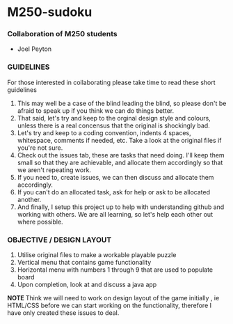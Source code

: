 # M250-sudoku

<h3>Collaboration of M250 students</h3>
  <ul>
    <li>Joel Peyton</li>
  </ul>
  
<h3>GUIDELINES</h3>
<p>For those interested in collaborating please take time to read these short guidelines</p>
<ol>
  <li>This may well be a case of the blind leading the blind, so please don't be afraid to speak up if you think we can do things better.</li>
  <li>That said, let's try and keep to the orginal design style and colours, unless there is a real concensus that the original is shockingly bad.</li>
  <li>Let's try and keep to a coding convention, indents 4 spaces, whitespace, comments if needed, etc.  Take a look at the original files if you're not sure.</li>
  <li>Check out the issues tab, these are tasks that need doing.  I'll keep them small so that they are achievable, and allocate them accordingly so that we aren't repeating work.</li>
  <li>If you need to, create issues, we can then discuss and allocate them accordingly.</li>
  <li>If you can't do an allocated task, ask for help or ask to be allocated another.</li>
  <li>And finally, I setup this project up to help with understanding github and working with others. We are all learning, so let's help each other out where possible.</li>  
</ol>

<h3>OBJECTIVE / DESIGN LAYOUT</h3>
<ol>
  <li>Utilise original files to make a workable playable puzzle</li>
  <li>Vertical menu that contains game functionality</li>
  <li>Horizontal menu with numbers 1 through 9 that are used to populate board</li>
  <li>Upon completion, look at and discuss a java app</li>
</ol>

<p><strong>NOTE&nbsp;</strong>Think we will need to work on design layout of the game initially , ie HTML/CSS before we can start working on the functionality, therefore I have only created these issues to deal.</p>


  
